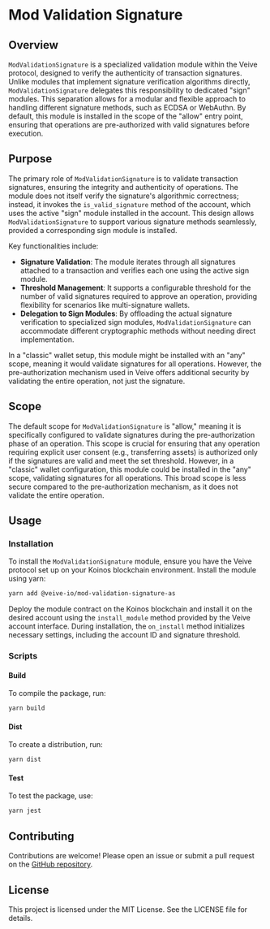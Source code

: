 # **Mod Validation Signature**

## **Overview**

`ModValidationSignature` is a specialized validation module within the Veive protocol, designed to verify the authenticity of transaction signatures. Unlike modules that implement signature verification algorithms directly, `ModValidationSignature` delegates this responsibility to dedicated "sign" modules. This separation allows for a modular and flexible approach to handling different signature methods, such as ECDSA or WebAuthn. By default, this module is installed in the scope of the "allow" entry point, ensuring that operations are pre-authorized with valid signatures before execution.

## **Purpose**

The primary role of `ModValidationSignature` is to validate transaction signatures, ensuring the integrity and authenticity of operations. The module does not itself verify the signature's algorithmic correctness; instead, it invokes the `is_valid_signature` method of the account, which uses the active "sign" module installed in the account. This design allows `ModValidationSignature` to support various signature methods seamlessly, provided a corresponding sign module is installed.

Key functionalities include:
- **Signature Validation**: The module iterates through all signatures attached to a transaction and verifies each one using the active sign module.
- **Threshold Management**: It supports a configurable threshold for the number of valid signatures required to approve an operation, providing flexibility for scenarios like multi-signature wallets.
- **Delegation to Sign Modules**: By offloading the actual signature verification to specialized sign modules, `ModValidationSignature` can accommodate different cryptographic methods without needing direct implementation.

In a "classic" wallet setup, this module might be installed with an "any" scope, meaning it would validate signatures for all operations. However, the pre-authorization mechanism used in Veive offers additional security by validating the entire operation, not just the signature.

## **Scope**

The default scope for `ModValidationSignature` is "allow," meaning it is specifically configured to validate signatures during the pre-authorization phase of an operation. This scope is crucial for ensuring that any operation requiring explicit user consent (e.g., transferring assets) is authorized only if the signatures are valid and meet the set threshold. However, in a "classic" wallet configuration, this module could be installed in the "any" scope, validating signatures for all operations. This broad scope is less secure compared to the pre-authorization mechanism, as it does not validate the entire operation.

## **Usage**

### **Installation**

To install the `ModValidationSignature` module, ensure you have the Veive protocol set up on your Koinos blockchain environment. Install the module using yarn:

```bash
yarn add @veive-io/mod-validation-signature-as
```

Deploy the module contract on the Koinos blockchain and install it on the desired account using the `install_module` method provided by the Veive account interface. During installation, the `on_install` method initializes necessary settings, including the account ID and signature threshold.

### **Scripts**

#### Build

To compile the package, run:

```bash
yarn build
```

#### Dist

To create a distribution, run:

```bash
yarn dist
```

#### Test

To test the package, use:

```bash
yarn jest
```

## **Contributing**

Contributions are welcome! Please open an issue or submit a pull request on the [GitHub repository](https://github.com/veiveprotocol/mod-validation-signature).

## **License**

This project is licensed under the MIT License. See the LICENSE file for details.